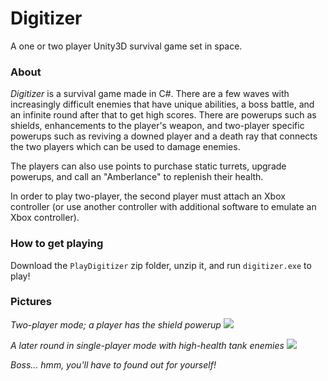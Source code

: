# Digitizer
A one or two player Unity3D survival game set in space.

### About
_Digitizer_ is a survival game made in C#. There are a few waves with increasingly difficult enemies that have unique abilities, a boss battle, and an infinite round after that to get high scores. There are powerups such as shields, enhancements to the player's weapon, and two-player specific powerups such as reviving a downed player and a death ray that connects the two players which can be used to damage enemies.

The players can also use points to purchase static turrets, upgrade powerups, and call an "Amberlance" to replenish their health.

In order to play two-player, the second player must attach an Xbox controller (or use another controller with additional software to emulate an Xbox controller).

### How to get playing
Download the `PlayDigitizer` zip folder, unzip it, and run `digitizer.exe` to play!

### Pictures
_Two-player mode; a player has the shield powerup_
<img src="https://i.imgur.com/59h2GYS.png" />

_A later round in single-player mode with high-health tank enemies_
<img src="https://i.imgur.com/wu8oBnd.png" />

_Boss... hmm, you'll have to found out for yourself!_
